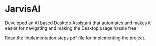 # JarvisAI
Developed an AI based Desktop Assistant that automates and makes it easier for navigating and making the Desktop usage hassle free.

Read the implementation steps pdf file for implementing the project. 
